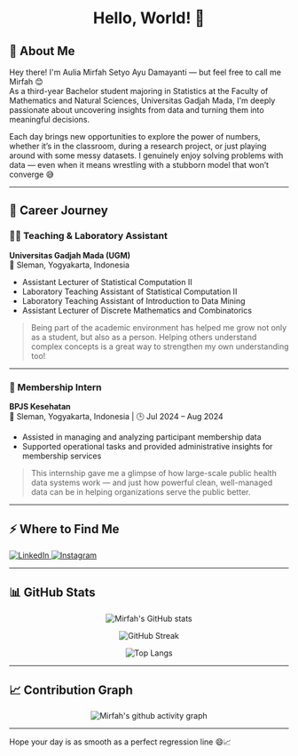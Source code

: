 <h1 align="center">Hello, World! 👋</h1>

## 🌸 About Me

Hey there! I'm Aulia Mirfah Setyo Ayu Damayanti — but feel free to call me Mirfah 😊  
As a third-year Bachelor student majoring in Statistics at the Faculty of Mathematics and Natural Sciences, Universitas Gadjah Mada, I'm deeply passionate about uncovering insights from data and turning them into meaningful decisions.

Each day brings new opportunities to explore the power of numbers, whether it’s in the classroom, during a research project, or just playing around with some messy datasets. I genuinely enjoy solving problems with data — even when it means wrestling with a stubborn model that won’t converge 😅

---

## 💼 Career Journey

### 🧑‍🏫 Teaching & Laboratory Assistant  
**Universitas Gadjah Mada (UGM)**  
📍 Sleman, Yogyakarta, Indonesia 
- Assistant Lecturer of Statistical Computation II  
- Laboratory Teaching Assistant of Statistical Computation II  
- Laboratory Teaching Assistant of Introduction to Data Mining  
- Assistant Lecturer of Discrete Mathematics and Combinatorics  

> Being part of the academic environment has helped me grow not only as a student, but also as a person. Helping others understand complex concepts is a great way to strengthen my own understanding too!

---

### 🏥 Membership Intern  
**BPJS Kesehatan**  
📍 Sleman, Yogyakarta, Indonesia | 🕒 Jul 2024 – Aug 2024  
- Assisted in managing and analyzing participant membership data  
- Supported operational tasks and provided administrative insights for membership services

> This internship gave me a glimpse of how large-scale public health data systems work — and just how powerful clean, well-managed data can be in helping organizations serve the public better.

---

## ⚡️ Where to Find Me

<p align="left">
  <a href="https://www.linkedin.com/in/aulia-mirfah-setyo-ayu-damayanti-71624124a/" target="_blank">
    <img src="https://img.shields.io/badge/LinkedIn-0A66C2?style=for-the-badge&logo=linkedin&logoColor=white" alt="LinkedIn">
  </a>
  <a href="https://www.instagram.com/auliamirfah/" target="_blank">
    <img src="https://img.shields.io/badge/Instagram-E4405F?style=for-the-badge&logo=instagram&logoColor=white" alt="Instagram">
  </a>
</p>

---

## 📊 GitHub Stats

<p align="center">
  <img src="https://github-readme-stats.vercel.app/api?username=Miwfah08&show_icons=true&theme=rose_pine&hide_title=true" alt="Mirfah's GitHub stats" />
</p>

<p align="center">
  <img src="https://github-readme-streak-stats.herokuapp.com/?user=Miwfah08&theme=rose_pine" alt="GitHub Streak" />
</p>

<p align="center">
  <img src="https://github-readme-stats.vercel.app/api/top-langs/?username=Miwfah08&layout=compact&theme=rose_pine" alt="Top Langs" />
</p>

---

## 📈 Contribution Graph

<p align="center">
  <img src="https://github-readme-activity-graph.cyclic.app/graph?username=Miwfah08&theme=rose_pine" alt="Mirfah's github activity graph" />
</p>

---

Hope your day is as smooth as a perfect regression line 😄📈
